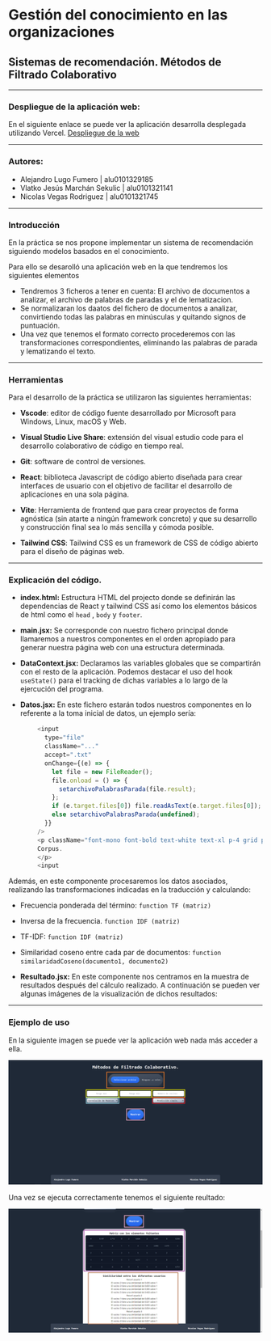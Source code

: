 # Gestión del conocimiento en las organizaciones
## Sistemas de recomendación. Métodos de Filtrado Colaborativo
---
### Despliegue de la aplicación web:
En el siguiente enlace se puede ver la aplicación desarrolla desplegada utilizando Vercel.
[Despliegue de la web](https://gco-deploy.vercel.app/)

---
### Autores:
* Alejandro Lugo Fumero         | alu0101329185
* Vlatko Jesús Marchán Sekulic  | alu0101321141
* Nicolas Vegas Rodriguez       | alu0101321745

---

### Introducción

En la práctica se nos propone implementar un sistema de recomendación siguiendo modelos basados en el conocimiento. 

Para ello se desarolló una aplicación web en la que tendremos los siguientes elementos

* Tendremos 3 ficheros a tener en cuenta: El archivo de documentos a analizar, el archivo de palabras de paradas y el de lematizacion.
* Se normalizaran los daatos del fichero de documentos a analizar, convirtiendo todas las palabras en minúsculas y quitando signos de puntuación.
* Una vez que tenemos el formato correcto procederemos con las transformaciones correspondientes, eliminando las palabras de parada y lematizando el texto.

---

### Herramientas 

Para el desarrollo de la práctica se utilizaron las siguientes herramientas:

* __Vscode__: editor de código fuente desarrollado por Microsoft para Windows, Linux, macOS y Web.

* __Visual Studio Live Share__: extensión del visual estudio code para el desarrollo colaborativo de código en tiempo real.

* __Git__: software de control de versiones.

* __React__: biblioteca Javascript de código abierto diseñada para crear interfaces de usuario con el objetivo de facilitar el desarrollo de aplicaciones en una sola página.

* __Vite__: Herramienta de frontend que para crear proyectos de forma agnóstica (sin atarte a ningún framework concreto) y que su desarrollo y construcción final sea lo más sencilla y cómoda posible.

* __Tailwind CSS__: Tailwind CSS es un framework de CSS de código abierto​ para el diseño de páginas web.

---

### Explicación del código.

* __index.html:__ Estructura HTML del projecto donde se definirán las dependencias de React y tailwind CSS así como los elementos básicos de html como el `head` , `body` y `footer`.

* __main.jsx:__ Se corresponde con nuestro fichero principal donde llamaremos a nuestros componentes en el orden apropiado para generar nuestra página web con una estructura determinada.

* __DataContext.jsx:__ Declaramos las variables globales que se compartirán con el resto de la aplicación. Podemos destacar el uso del hook `useState()` para el tracking de dichas variables a lo largo de la ejercución del programa.

* __Datos.jsx:__ En este fichero estarán todos nuestros componentes en lo referente a la toma inicial de datos, un ejemplo sería:

```js
        <input
          type="file"
          className="..."
          accept=".txt"
          onChange={(e) => {
            let file = new FileReader();
            file.onload = () => {
              setarchivoPalabrasParada(file.result);
            };
            if (e.target.files[0]) file.readAsText(e.target.files[0]);
            else setarchivoPalabrasParada(undefined);
          }}
        />
        <p className="font-mono font-bold text-white text-xl p-4 grid place-content-center">
        Corpus.
        </p>
        <input

```

Además, en este componente procesaremos los datos asociados, realizando las transformaciones indicadas en la traducción y calculando:

* Frecuencia ponderada del término: `function TF (matriz)`
* Inversa de la frecuencia. `function IDF (matriz)`
* TF-IDF: `function IDF (matriz)`
* Similaridad coseno entre cada par de documentos: `function similaridadCoseno(documento1, documento2)`


* __Resultado.jsx:__  En este componente nos centramos en la muestra de resultados después del cálculo realizado. A continuación se pueden ver algunas imágenes de la visualización de dichos resultados:

---

### Ejemplo de uso
En la siguiente imagen se puede ver la aplicación web nada más acceder a ella.

![Imagen web inicio](/img/inicio.png)

Una vez se ejecuta correctamente tenemos el siguiente reultado:

![Imagen web datos](/img/datos.png)

